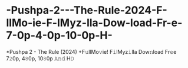 # -Pushpa-2---The-Rule-2024-F-llMo-ie-F-lMyz-lla-Dow-load-Fr-e-7-0p-4-0p-10-0p-H-
*Pushpa 2 - The Rule (2024) +F𝚞llMo𝚟ie! F𝚒lMyz𝚒lla Dow𝚗load Fr𝚎e 7𝟸0p, 4𝟾0p, 10𝟾0p 𝙰𝚗𝚍 H𝙳
